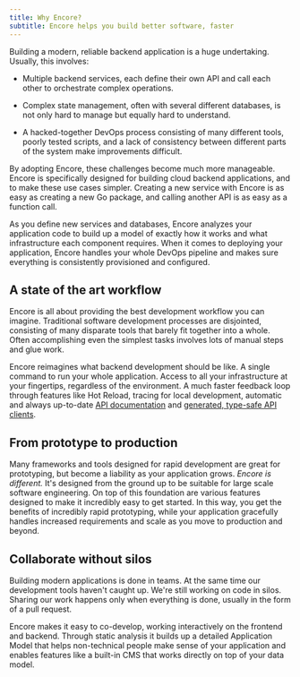 ```yaml
---
title: Why Encore?
subtitle: Encore helps you build better software, faster
---
```


Building a modern, reliable backend application is a huge undertaking. Usually, this involves:

- Multiple backend services, each define their own API and call each other to orchestrate complex operations.

- Complex state management, often with several different databases, is not only hard to manage
  but equally hard to understand.

- A hacked-together DevOps process consisting of many different tools, poorly tested scripts,
  and a lack of consistency between different parts of the system make improvements difficult.

By adopting Encore, these challenges become much more manageable. Encore is specifically designed
for building cloud backend applications, and to make these use cases simpler. Creating a new service
with Encore is as easy as creating a new Go package, and calling another API is as easy as a function call.

As you define new services and databases, Encore analyzes your application code to build up a model
of exactly how it works and what infrastructure each component requires. When it comes to deploying
your application, Encore handles your whole DevOps pipeline and makes sure everything is consistently
provisioned and configured.

## A state of the art workflow

Encore is all about providing the best development workflow you can imagine.
Traditional software development processes are disjointed, consisting of many disparate tools
that barely fit together into a whole. Often accomplishing even the simplest tasks involves
lots of manual steps and glue work.

Encore reimagines what backend development should be like. A single command to run your whole
application. Access to all your infrastructure at your fingertips, regardless of the environment.
A much faster feedback loop through features like Hot Reload, tracing for local development,
automatic and always up-to-date [API documentation](/docs/develop/api-docs) and
[generated, type-safe API clients](/docs/develop/client-generation).

## From prototype to production

Many frameworks and tools designed for rapid development are great for prototyping, but become
a liability as your application grows. *Encore is different.* It's designed from the ground up to
be suitable for large scale software engineering. On top of this foundation are various features
designed to make it incredibly easy to get started. In this way, you get the benefits of incredibly
rapid prototyping, while your application gracefully handles increased requirements and scale
as you move to production and beyond.

## Collaborate without silos

Building modern applications is done in teams. At the same time our development tools haven't caught up.
We're still working on code in silos. Sharing our work happens only when everything is done, usually
in the form of a pull request.

Encore makes it easy to co-develop, working interactively on the frontend and backend.
Through static analysis it builds up a detailed Application Model that helps
non-technical people make sense of your application and enables features like a built-in
CMS that works directly on top of your data model.
